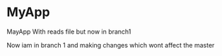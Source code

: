 # MyApp
MayApp With reads file but now in branch1


Now iam in branch 1 and making changes which wont affect the master
